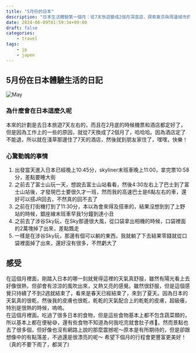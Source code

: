 ```yaml
---
title: "5月份的日本"
description: "日本生活體驗第一個月：從7天旅遊變成2個月深度遊，探索東京與周邊城市的精彩冒險"
date: 2024-06-09T01:59:34+09:00
draft: false
categories:
    - travel
tags:
    - jp
    - japen
---
```


## 5月份在日本體驗生活的日記
![May](/imgs-custom/jp/may.png)

### 為什麼會在日本這麼久呢
本來的計劃是去日本旅遊7天左右的，而且在2月底的時候機票和酒店都定好了，但是因為工作上的一些的原因，就從7天換成了2個月了，哈哈哈。因為酒店定了不能退，所以就在淺草那邊住了7天的酒店，然後就到朋友家住了，嘿嘿，快樂！

### 心驚動魄的事情
1. 出發當天進入日本已經晚上10:45分，skyliner末班車晚上11:00，拿完票10:58分，差點要睡大街
2. 之前去了富士山玩一天，想說去富士山站看看，然後4:30左右上了巴士到了富士山站後，才發現巴士要很久才一班，然而我的高速巴士是6點左右的車，還好可以搭JR回去，不然真的回不去了
3. 之前在打街機打到了11:30分，本以為會來得及搭車的，結果沒想到到了上野站的時候，銀座線末班車早我1分鐘到達小丑
4. 之前去了涉谷Sky玩，在Sky那邊很大風，從口袋拿出相機的時候，口袋裡面的2萬塊掉了出來，差點飄走
5. 一樣是在涉谷Sky玩，那邊有個可以躺的東西，我就躺了下去結果零錢就從口袋裡面掉了出來，還好沒有很多，不然虧大了

## 感受
在這個月裡面，剛踏入日本的哪一刻就覺得這裡的天氣真舒服，雖然有陽光看上去好像很熱，但卻會有涼涼的風吹出來，又熱又亮的感覺。雖然很舒服，但是這個感覺只持續了不到2週就結束了，看來是春天已經結束了，來到了夏天。因為日本的天氣真的很乾，然後我的皮膚也很乾，乾乾的天氣配合上的乾乾的皮膚，超級癢，特別是很熱的時候，嗚嗚。  
在這個月裡面。吃過了很多日本的食物，但是這些食物基本上都不包含蔬菜類的，所以基本上都在便秘😅，還有些食物不知道為何我吃完就會肚子疼🤣。然而景點也去了很多個，但好像也沒有網路上說的那麼震撼呢～原本是有所期待的，但是卻跟想像中的有點落差，不過還是很漂亮的呢～ 希望下個月的行程會更豐富更美好！（真的不要下雨了，都哭了)